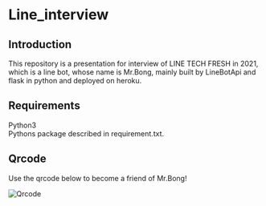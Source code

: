 # Line_interview
## Introduction
This repository is a presentation for interview of LINE TECH FRESH in 2021, which is a line bot, whose name is Mr.Bong, mainly built by LineBotApi and flask in python and deployed on heroku.

## Requirements
Python3  
Pythons package described in requirement.txt.

## Qrcode
Use the qrcode below to become a friend of Mr.Bong!  


![Qrcode](https://user-images.githubusercontent.com/55230684/126868156-350aacf7-3182-4fc8-a0fa-f5dda515a30e.png)

